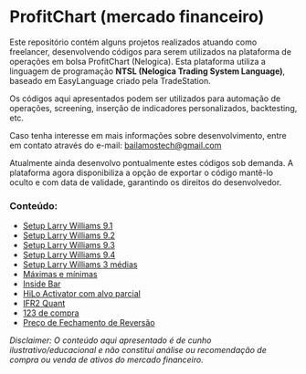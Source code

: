 # ProfitChart (mercado financeiro)
Este repositório contém alguns projetos realizados atuando como freelancer, desenvolvendo códigos para serem utilizados na plataforma de operações em bolsa ProfitChart (Nelogica). Esta plataforma utiliza a linguagem de programação **NTSL (Nelogica Trading System Language)**, baseado em EasyLanguage criado pela TradeStation.

Os códigos aqui apresentados podem ser utilizados para automação de operações, screening, inserção de indicadores personalizados, backtesting, etc.

Caso tenha interesse em mais informações sobre desenvolvimento, entre em contato através do e-mail: bailamostech@gmail.com

Atualmente ainda desenvolvo pontualmente estes códigos sob demanda. A plataforma agora disponibiliza a opção de exportar o código mantê-lo oculto e com data de validade, garantindo os direitos do desenvolvedor.

### Conteúdo:
* [Setup Larry Williams 9.1](https://github.com/matheus-ferreira1/ProfitChart-Mercado-Financeiro/blob/main/setup91.txt)
* [Setup Larry Williams 9.2](https://github.com/matheus-ferreira1/ProfitChart-Mercado-Financeiro/blob/main/setup92.txt)
* [Setup Larry Williams 9.3](https://github.com/matheus-ferreira1/ProfitChart-Mercado-Financeiro/blob/main/setup93.txt)
* [Setup Larry Williams 9.4](https://github.com/matheus-ferreira1/ProfitChart-Mercado-Financeiro/blob/main/setup94.txt)
* [Setup Larry Williams 3 médias](https://github.com/matheus-ferreira1/ProfitChart-Mercado-Financeiro/blob/main/3medias.txt)
* [Máximas e mínimas](https://github.com/matheus-ferreira1/ProfitChart-Mercado-Financeiro/blob/main/maximasminimas.txt)
* [Inside Bar](https://github.com/matheus-ferreira1/ProfitChart-Mercado-Financeiro/blob/main/insidebar.txt)
* [HiLo Activator com alvo parcial](https://github.com/matheus-ferreira1/ProfitChart-Mercado-Financeiro/blob/main/hilo_parcial.txt)
* [IFR2 Quant](https://github.com/matheus-ferreira1/ProfitChart-Mercado-Financeiro/blob/main/ifr2quant.txt)
* [123 de compra](https://github.com/matheus-ferreira1/ProfitChart-Mercado-Financeiro/blob/main/setup123.txt)
* [Preço de Fechamento de Reversão](https://github.com/matheus-ferreira1/ProfitChart-Mercado-Financeiro/blob/main/pfr.txt)


*Disclaimer: O conteúdo aqui apresentado é de cunho ilustrativo/educacional e não constitui análise ou recomendação de compra ou venda de ativos do mercado financeiro.*
